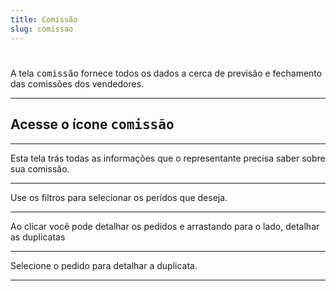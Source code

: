 ```yaml
---
title: Comissão
slug: comissao
---
```

#
A tela <kbd>comissão</kbd> fornece todos os dados a cerca de previsão e fechamento das comissões dos vendedores. 

---
## Acesse o ícone <kbd>comissão</kbd>

--- 
Esta tela trás todas as informações que o representante precisa saber sobre sua comissão.


---
Use os filtros para selecionar os perídos que deseja.


---
Ao clicar você pode detalhar os pedidos e arrastando para o lado, detalhar as duplicatas


---
Selecione o pedido para detalhar a duplicata.


---
